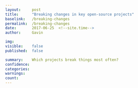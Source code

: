 ```yaml
---
layout:     post
title:      "Breaking changes in key open-source projects"
baselink:   /breaking-changes
permalink:  /breaking-changes
date:       2017-06-25  <!--site.time-->
author:     Gavin   

img:        
visible:	false
published:	false

summary:    Which projects break things most often?
confidence:	
categories: 
warnings:	
count:		
---
```


